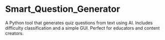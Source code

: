 # Smart_Question_Generator
A Python tool that generates quiz questions from text using AI. Includes difficulty classification and a simple GUI. Perfect for educators and content creators.
